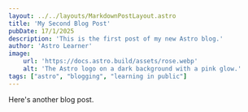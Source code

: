```yaml
---
layout: ../../layouts/MarkdownPostLayout.astro
title: 'My Second Blog Post'
pubDate: 17/1/2025
description: 'This is the first post of my new Astro blog.'
author: 'Astro Learner'
image:
    url: 'https://docs.astro.build/assets/rose.webp'
    alt: 'The Astro logo on a dark background with a pink glow.'
tags: ["astro", "blogging", "learning in public"]
---
```

Here's another blog post.